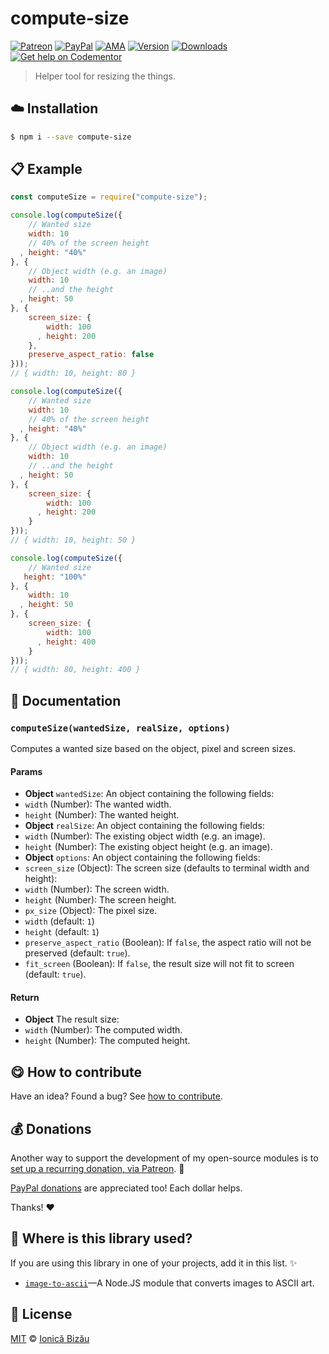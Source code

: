 
# compute-size

 [![Patreon](https://img.shields.io/badge/Support%20me%20on-Patreon-%23e6461a.svg)][paypal-donations] [![PayPal](https://img.shields.io/badge/%24-paypal-f39c12.svg)][paypal-donations] [![AMA](https://img.shields.io/badge/ask%20me-anything-1abc9c.svg)](https://github.com/IonicaBizau/ama) [![Version](https://img.shields.io/npm/v/compute-size.svg)](https://www.npmjs.com/package/compute-size) [![Downloads](https://img.shields.io/npm/dt/compute-size.svg)](https://www.npmjs.com/package/compute-size) [![Get help on Codementor](https://cdn.codementor.io/badges/get_help_github.svg)](https://www.codementor.io/johnnyb?utm_source=github&utm_medium=button&utm_term=johnnyb&utm_campaign=github)

> Helper tool for resizing the things.

## :cloud: Installation

```sh
$ npm i --save compute-size
```


## :clipboard: Example



```js
const computeSize = require("compute-size");

console.log(computeSize({
    // Wanted size
    width: 10
    // 40% of the screen height
  , height: "40%"
}, {
    // Object width (e.g. an image)
    width: 10
    // ..and the height
  , height: 50
}, {
    screen_size: {
        width: 100
      , height: 200
    },
    preserve_aspect_ratio: false
}));
// { width: 10, height: 80 }

console.log(computeSize({
    // Wanted size
    width: 10
    // 40% of the screen height
  , height: "40%"
}, {
    // Object width (e.g. an image)
    width: 10
    // ..and the height
  , height: 50
}, {
    screen_size: {
        width: 100
      , height: 200
    }
}));
// { width: 10, height: 50 }

console.log(computeSize({
    // Wanted size
   height: "100%"
}, {
    width: 10
  , height: 50
}, {
    screen_size: {
        width: 100
      , height: 400
    }
}));
// { width: 80, height: 400 }
```

## :memo: Documentation


### `computeSize(wantedSize, realSize, options)`
Computes a wanted size based on the object, pixel and screen sizes.

#### Params
- **Object** `wantedSize`: An object containing the following fields:
 - `width` (Number): The wanted width.
 - `height` (Number): The wanted height.
- **Object** `realSize`: An object containing the following fields:
 - `width` (Number): The existing object width (e.g. an image).
 - `height` (Number): The existing object height (e.g. an image).
- **Object** `options`: An object containing the following fields:
 - `screen_size` (Object): The screen size (defaults to terminal width and height):
  - `width` (Number): The screen width.
  - `height` (Number): The screen height.
 - `px_size` (Object): The pixel size.
  - `width` (default: `1`)
  - `height` (default: `1`)
 - `preserve_aspect_ratio` (Boolean): If `false`, the aspect ratio will not be preserved (default: `true`).
 - `fit_screen` (Boolean): If `false`, the result size will not fit to screen (default: `true`).

#### Return
- **Object** The result size:
 - `width` (Number): The computed width.
 - `height` (Number): The computed height.



## :yum: How to contribute
Have an idea? Found a bug? See [how to contribute][contributing].

## :moneybag: Donations

Another way to support the development of my open-source modules is
to [set up a recurring donation, via Patreon][patreon]. :rocket:

[PayPal donations][paypal-donations] are appreciated too! Each dollar helps.

Thanks! :heart:

## :dizzy: Where is this library used?
If you are using this library in one of your projects, add it in this list. :sparkles:


 - [`image-to-ascii`](https://github.com/IonicaBizau/image-to-ascii)—A Node.JS module that converts images to ASCII art.

## :scroll: License

[MIT][license] © [Ionică Bizău][website]

[patreon]: https://www.patreon.com/ionicabizau
[paypal-donations]: https://www.paypal.com/cgi-bin/webscr?cmd=_s-xclick&hosted_button_id=RVXDDLKKLQRJW
[donate-now]: http://i.imgur.com/6cMbHOC.png

[license]: http://showalicense.com/?fullname=Ionic%C4%83%20Biz%C4%83u%20%3Cbizauionica%40gmail.com%3E%20(http%3A%2F%2Fionicabizau.net)&year=2016#license-mit
[website]: http://ionicabizau.net
[contributing]: /CONTRIBUTING.md
[docs]: /DOCUMENTATION.md
